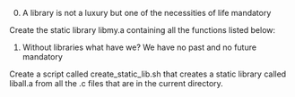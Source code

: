 
0. A library is not a luxury but one of the necessities of life
mandatory

Create the static library libmy.a containing all the functions listed below:


1. Without libraries what have we? We have no past and no future
mandatory

Create a script called create_static_lib.sh that creates a static library called liball.a from all the .c files that are in the current directory.
